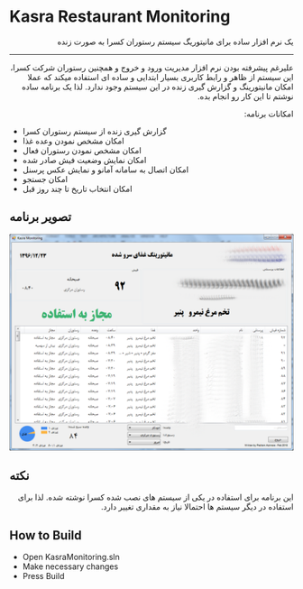 # Kasra Restaurant Monitoring
<p dir='rtl' align='right'>یک نرم افزار ساده برای مانیتوریگ سیستم رستوران کسرا به صورت زنده</p>

----------
<p dir='rtl' align='right'>علیرغم پیشرفته بودن نرم افزار مدیریت ورود و خروج و همچنین رستوران شرکت کسرا، این سیستم از ظاهر و رابط کاربری بسیار ابتدایی و ساده ای استفاده میکند که عملا امکان مانیتورینگ و گزارش گیری زنده در این سیستم وجود ندارد. لذا یک برنامه ساده نوشتم تا این کار رو انجام بده.
</p>
<p dir='rtl' align='right'>
امکانات برنامه:
</p>

 -  گزارش گیری زنده از سیستم رستوران کسرا
 - امکان مشخص نمودن وعده غذا
 - امکان مشخص نمودن رستوران فعال
 - امکان نمایش وضعیت فیش صادر شده
 - امکان اتصال به سامانه آمانو و نمایش عکس پرسنل
 - امکان جستجو
 - امکان انتخاب تاریخ تا چند روز قبل

## تصویر برنامه

![تصویر برنامه](https://raw.githubusercontent.com/carp3/KasraRestaurantMonitoring/master/Screenshot_censored.png)

## نکته


<p dir='rtl' align='right'>این برنامه برای استفاده در یکی از سیستم های نصب شده کسرا نوشته شده. لذا برای استفاده در دیگر سیستم ها احتمالا نیاز به مقداری تغییر دارد.
</p>

## How to Build
 - Open KasraMonitoring.sln
 - Make necessary changes 
 - Press Build
